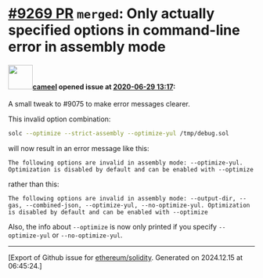 # [\#9269 PR](https://github.com/ethereum/solidity/pull/9269) `merged`: Only actually specified options in command-line error in assembly mode

#### <img src="https://avatars.githubusercontent.com/u/137030?v=4" width="50">[cameel](https://github.com/cameel) opened issue at [2020-06-29 13:17](https://github.com/ethereum/solidity/pull/9269):

A small tweak to #9075 to make error messages clearer.

This invalid option combination:
``` bash
solc --optimize --strict-assembly --optimize-yul /tmp/debug.sol
```
will now result in an error message like this:
```
The following options are invalid in assembly mode: --optimize-yul. Optimization is disabled by default and can be enabled with --optimize
```
rather than this:
```
The following options are invalid in assembly mode: --output-dir, --gas, --combined-json, --optimize-yul, --no-optimize-yul. Optimization is disabled by default and can be enabled with --optimize
```
Also, the info about `--optimize` is now only printed if you specify `--optimize-yul` or `--no-optimize-yul`.




-------------------------------------------------------------------------------



[Export of Github issue for [ethereum/solidity](https://github.com/ethereum/solidity). Generated on 2024.12.15 at 06:45:24.]
